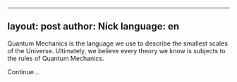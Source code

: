 
---
layout: post
author: Níck
language: en 
---

Quantum Mechanics is the language we use to describe the smallest scales of the Universe. Ultimately, we believe every theory we know is subjects to the rules of Quantum Mechanics.

Continue...
